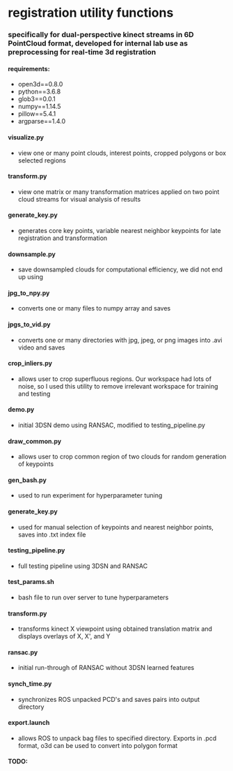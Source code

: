 # registration utility functions
### specifically for dual-perspective kinect streams in 6D PointCloud format, developed for internal lab use as preprocessing for real-time 3d registration

#### requirements:
- open3d==0.8.0
- python==3.6.8
- glob3==0.0.1
- numpy==1.14.5
- pillow==5.4.1
- argparse==1.4.0

#### visualize.py
- view one or many point clouds, interest points, cropped polygons or box selected regions 

#### transform.py
- view one matrix or many transformation matrices applied on two point cloud streams for visual analysis of results

#### generate_key.py
- generates core key points, variable nearest neighbor keypoints for late registration and transformation

#### downsample.py
- save downsampled clouds for computational efficiency, we did not end up using

#### jpg_to_npy.py
- converts one or many files to numpy array and saves

#### jpgs_to_vid.py
- converts one or many directories with jpg, jpeg, or png images into .avi video and saves

#### crop_inliers.py
- allows user to crop superfluous regions. Our workspace had lots of noise, so I used this utility to remove irrelevant workspace for training and testing

#### demo.py
- initial 3DSN demo using RANSAC, modified to testing_pipeline.py

#### draw_common.py
- allows user to crop common region of two clouds for random generation of keypoints

#### gen_bash.py
- used to run experiment for hyperparameter tuning

#### generate_key.py
- used for manual selection of keypoints and nearest neighbor points, saves into .txt index file

#### testing_pipeline.py
- full testing pipeline using 3DSN and RANSAC

#### test_params.sh
- bash file to run over server to tune hyperparameters

#### transform.py
- transforms kinect X viewpoint using obtained translation matrix and displays overlays of X, X', and Y

#### ransac.py
- initial run-through of RANSAC without 3DSN learned features

#### synch_time.py
- synchronizes ROS unpacked PCD's and saves pairs into output directory 

#### export.launch
- allows ROS to unpack bag files to specified directory. Exports in .pcd format, o3d can be used to convert into polygon format

#### TODO:
